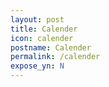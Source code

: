```yaml
---
layout: post
title: Calender
icon: calender
postname: Calender
permalink: /calender
expose_yn: N
---
```

